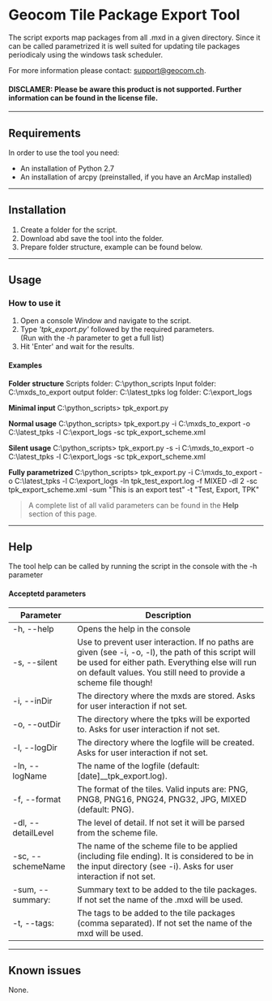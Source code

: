 # Geocom Tile Package Export Tool                               

The script exports map packages from all .mxd in a given directory. Since it can be called parametrized it is well suited for updating tile packages periodicaly using the windows task scheduler.

For more information please contact: support@geocom.ch. 

#### DISCLAMER: Please be aware this product is not supported. Further information can be found in the license file.


------
## Requirements

In order to use the tool you need: 
- An installation of Python 2.7 
- An installation of arcpy (preinstalled, if you have an ArcMap installed)


------
## Installation 

1. Create a folder for the script.
2. Download abd save the tool into the folder.
3. Prepare folder structure, example can be found below.

------
## Usage 

### How to use it

1. Open a console Window and navigate to the script.
2. Type *'tpk_export.py'* followed by the required parameters.  
   (Run with the *-h* parameter to get a full list)
3. Hit 'Enter' and wait for the results.


#### Examples

**Folder structure**
Scripts folder: C:\python_scripts
Input folder:   C:\mxds_to_export
output folder:  C:\latest_tpks
log folder:     C:\export_logs

**Minimal input**
C:\python_scripts> tpk_export.py

**Normal usage**
C:\python_scripts> tpk_export.py -i C:\mxds_to_export -o C:\latest_tpks -l C:\export_logs -sc tpk_export_scheme.xml

**Silent usage**
C:\python_scripts> tpk_export.py -s -i C:\mxds_to_export -o C:\latest_tpks -l C:\export_logs -sc tpk_export_scheme.xml

**Fully parametrized**
C:\python_scripts> tpk_export.py -i C:\mxds_to_export -o C:\latest_tpks -l C:\export_logs -ln tpk_test_export.log -f MIXED -dl 2 -sc tpk_export_scheme.xml -sum "This is an export test" -t "Test, Export, TPK"


> A complete list of all valid parameters can be found in the **Help** section of this page.


------
## Help

The tool help can be called by running the script in the console with the -h parameter


#### Acceptetd parameters

Parameter | Description
--------- | -----------
 -h,   --help | Opens the help in the console
 -s,   --silent | Use to prevent user interaction. If no paths are given (see -i, -o, -l), the path of this script will be used for either path. Everything else will run on default values. You still need to provide a scheme file though!
 -i,   --inDir | The directory where the mxds are stored. Asks for user interaction if not set. 
 -o,   --outDir | The directory where the tpks will be exported to. Asks for user interaction if not set.
 -l,   --logDir | The directory where the logfile will be created. Asks for user interaction if not set.
 -ln,  --logName | The name of the logfile (default: [date]__tpk_export.log).
 -f,   --format | The format of the tiles. Valid inputs are: PNG, PNG8, PNG16, PNG24, PNG32, JPG, MIXED (default: PNG).
 -dl,  --detailLevel | The level of detail. If not set it will be parsed from the scheme file.
 -sc,  --schemeName | The name of the scheme file to be applied (including file ending). It is considered to be in the input directory (see -i). Asks for user interaction if not set.
 -sum, --summary: | Summary text to be added to the tile packages. If not set the name of the .mxd will be used.  
 -t,   --tags: | The tags to be added to the tile packages (comma separated). If not set the name of the mxd will be used.


------
## Known issues

None.

